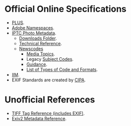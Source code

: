 # Official Online Specifications

* [PLUS](http://ns.useplus.org/LDF/ldf-XMPSpecification).
* [Adobe Namespaces](https://github.com/adobe/xmp-docs/blob/master/XMPNamespaces).
* [IPTC Photo Metadata](https://www.iptc.org/standards/photo-metadata/iptc-standard/).
  * [Downloads Folder](https://iptc.org/std/photometadata/specification/).
  * [Technical Reference](https://iptc.org/std/photometadata/documentation/techreference/).
  * [Newscodes](https://www.iptc.org/standards/newscodes/)
    * [Media Topics](https://www.iptc.org/std/NewsCodes/treeview/mediatopic/mediatopic-en-GB.html).
    * Legacy [Subject Codes](https://cv.iptc.org/newscodes/subjectcode/).
    * [Guidance](https://www.iptc.org/std/NewsCodes/guidelines/).
    * [List of Types of Code and Formats](https://www.iptc.org/std/NewsCodes/guidelines/#_descriptive_newscodes).
* [IIM](https://www.iptc.org/standards/iim/).
* EXIF Standards are created by [CIPA](https://www.cipa.jp/e/std/std-sec.html).


# Unofficial References

* [TIFF Tag Reference (includes EXIF)](https://www.awaresystems.be/imaging/tiff/tifftags.html).
* [Exiv2 Metadata Reference](https://exiv2.org/metadata.html).

